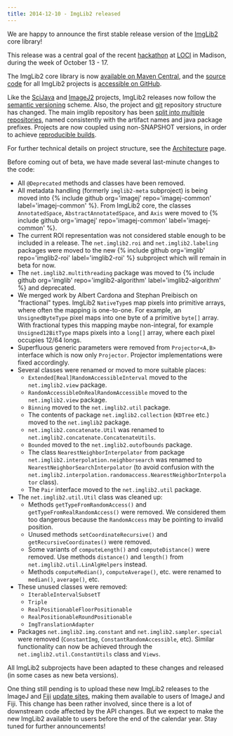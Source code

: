 ```yaml
---
title: 2014-12-10 - ImgLib2 released
---
```


We are happy to announce the first stable release version of the [ImgLib2](/libs/imglib2) core library!

This release was a central goal of the recent [hackathon](/events/hackathons) at [LOCI](/orgs/loci) in Madison, during the week of October 13 - 17.

The ImgLib2 core library is now [available on Maven Central](http://search.maven.org/#search%7Cga%7C1%7Cg%3A%22net.imglib2%22), and the [source code](/develop/source) for all ImgLib2 projects is [accessible on GitHub](https://github.com/imglib).

Like the [SciJava](/libs/scijava) and [ImageJ2](/software/imagej2) projects, ImgLib2 releases now follow the [semantic versioning](/develop/versioning) scheme. Also, the project and [git](/develop/git) repository structure has changed. The main imglib repository has been [split into multiple repositories](/develop/architecture#git-repositories), named consistently with the artifact names and java package prefixes. Projects are now coupled using non-SNAPSHOT versions, in order to achieve [reproducible builds](/develop/architecture#reproducible-builds).

For further technical details on project structure, see the [Architecture](/develop/architecture) page.

Before coming out of beta, we have made several last-minute changes to the code:

-   All `@Deprecated` methods and classes have been removed.
-   All metadata handling (formerly `imglib2-meta` subproject) is being moved into {% include github org='imagej' repo='imagej-common' label='imagej-common' %}. From ImgLib2 core, the classes `AnnotatedSpace`, `AbstractAnnotatedSpace`, and `Axis` were moved to {% include github org='imagej' repo='imagej-common' label='imagej-common' %}.
-   The current ROI representation was not considered stable enough to be included in a release. The `net.imglib2.roi` and `net.imglib2.labeling` packages were moved to the new {% include github org='imglib' repo='imglib2-roi' label='imglib2-roi' %} subproject which will remain in beta for now.
-   The `net.imglib2.multithreading` package was moved to {% include github org='imglib' repo='imglib2-algorithm' label='imglib2-algorithm' %} and deprecated.
-   We merged work by Albert Cardona and Stephan Preibisch on "fractional" types. ImgLib2 `NativeType`s map pixels into primitive arrays, where often the mapping is one-to-one. For example, an `UnsignedByteType` pixel maps into one byte of a primitive `byte[]` array. With fractional types this mapping maybe non-integral, for example `Unsigned12BitType` maps pixels into a `long[]` array, where each pixel occupies 12/64 longs.
-   Superfluous generic parameters were removed from `Projector<A,B>` interface which is now only `Projector`. Projector implementations were fixed accordingly.
-   Several classes were renamed or moved to more suitable places:
    -   `Extended[Real]RandomAccessibleInterval` moved to the `net.imglib2.view` package.
    -   `RandomAccessibleOnRealRandomAccessible` moved to the `net.imglib2.view` package.
    -   `Binning` moved to the `net.imglib2.util` package.
    -   The contents of package `net.imglib2.collection` (`KDTree` etc.) moved to the `net.imglib2` package.
    -   `net.imglib2.concatenate.Util` was renamed to `net.imglib2.concatenate.ConcatenateUtils`.
    -   `Bounded` moved to the `net.imglib2.outofbounds` package.
    -   The class `NearestNeighborInterpolator` from package `net.imglib2.interpolation.neighborsearch` was renamed to `NearestNeighborSearchInterpolator` (to avoid confusion with the `net.imglib2.interpolation.randomaccess.NearestNeighborInterpolator` class).
    -   The `Pair` interface moved to the `net.imglib2.util` package.
-   The `net.imglib2.util.Util` class was cleaned up:
    -   Methods `getTypeFromRandomAccess()` and `getTypeFromRealRandomAccess()` were removed. We considered them too dangerous because the `RandomAccess` may be pointing to invalid position.
    -   Unused methods `setCoordinateRecursive()` and `getRecursiveCoordinates()` were removed.
    -   Some variants of `computeLength()` and `computeDistance()` were removed. Use methods `distance()` and `length()` from `net.imglib2.util.LinAlgHelpers` instead.
    -   Methods `computeMedian()`, `computeAverage()`, etc. were renamed to `median()`, `average()`, etc.
-   These unused classes were removed:
    -   `IterableIntervalSubsetT`
    -   `Triple`
    -   `RealPositionableFloorPositionable`
    -   `RealPositionableRoundPositionable`
    -   `ImgTranslationAdapter`
-   Packages `net.imglib2.img.constant` and `net.imglib2.sampler.special` were removed (`ConstantImg`, `ConstantRandomAccessible`, etc). Similar functionality can now be achieved through the `net.imglib2.util.ConstantUtils` class and `Views`.

All ImgLib2 subprojects have been adapted to these changes and released (in some cases as new beta versions).

One thing still pending is to upload these new ImgLib2 releases to the ImageJ and [Fiji](/software/fiji) [update sites](/update-sites), making them available to users of ImageJ and Fiji. This change has been rather involved, since there is a lot of downstream code affected by the API changes. But we expect to make the new ImgLib2 available to users before the end of the calendar year. Stay tuned for further announcements!

 
